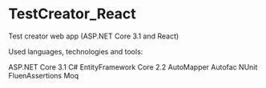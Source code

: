 # TestCreator_React

Test creator web app (ASP.NET Core 3.1 and React)

Used languages, technologies and tools:

ASP.NET Core 3.1
C#
EntityFramework Core 2.2
AutoMapper
Autofac
NUnit
FluenAssertions
Moq
